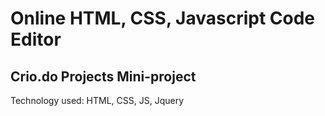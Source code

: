 # Online HTML, CSS, Javascript Code Editor

## Crio.do Projects Mini-project

Technology used: HTML, CSS, JS, Jquery